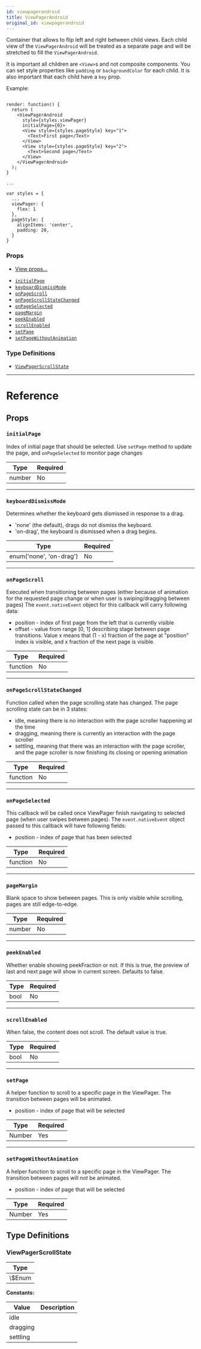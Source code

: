 ```yaml
---
id: viewpagerandroid
title: ViewPagerAndroid
original_id: viewpagerandroid
---
```


Container that allows to flip left and right between child views. Each child view of the `ViewPagerAndroid` will be treated as a separate page and will be stretched to fill the `ViewPagerAndroid`.

It is important all children are `<View>`s and not composite components. You can set style properties like `padding` or `backgroundColor` for each child. It is also important that each child have a `key` prop.

Example:

```

render: function() {
  return (
    <ViewPagerAndroid
      style={styles.viewPager}
      initialPage={0}>
      <View style={styles.pageStyle} key="1">
        <Text>First page</Text>
      </View>
      <View style={styles.pageStyle} key="2">
        <Text>Second page</Text>
      </View>
    </ViewPagerAndroid>
  );
}

...

var styles = {
  ...
  viewPager: {
    flex: 1
  },
  pageStyle: {
    alignItems: 'center',
    padding: 20,
  }
}

```

### Props

- [View props...](view.md#props)

* [`initialPage`](viewpagerandroid.md#initialpage)
* [`keyboardDismissMode`](viewpagerandroid.md#keyboarddismissmode)
* [`onPageScroll`](viewpagerandroid.md#onpagescroll)
* [`onPageScrollStateChanged`](viewpagerandroid.md#onpagescrollstatechanged)
* [`onPageSelected`](viewpagerandroid.md#onpageselected)
* [`pageMargin`](viewpagerandroid.md#pagemargin)
* [`peekEnabled`](viewpagerandroid.md#peekenabled)
* [`scrollEnabled`](viewpagerandroid.md#scrollenabled)
* [`setPage`](viewpagerandroid.md#setpage)
* [`setPageWithoutAnimation`](viewpagerandroid.md#setpagewithoutanimation)

### Type Definitions

- [`ViewPagerScrollState`](viewpagerandroid.md#viewpagerscrollstate)

---

# Reference

## Props

### `initialPage`

Index of initial page that should be selected. Use `setPage` method to update the page, and `onPageSelected` to monitor page changes

| Type   | Required |
| ------ | -------- |
| number | No       |

---

### `keyboardDismissMode`

Determines whether the keyboard gets dismissed in response to a drag.

- 'none' (the default), drags do not dismiss the keyboard.
- 'on-drag', the keyboard is dismissed when a drag begins.

| Type                    | Required |
| ----------------------- | -------- |
| enum('none', 'on-drag') | No       |

---

### `onPageScroll`

Executed when transitioning between pages (either because of animation for the requested page change or when user is swiping/dragging between pages) The `event.nativeEvent` object for this callback will carry following data:

- position - index of first page from the left that is currently visible
- offset - value from range [0, 1] describing stage between page transitions. Value x means that (1 - x) fraction of the page at "position" index is visible, and x fraction of the next page is visible.

| Type     | Required |
| -------- | -------- |
| function | No       |

---

### `onPageScrollStateChanged`

Function called when the page scrolling state has changed. The page scrolling state can be in 3 states:

- idle, meaning there is no interaction with the page scroller happening at the time
- dragging, meaning there is currently an interaction with the page scroller
- settling, meaning that there was an interaction with the page scroller, and the page scroller is now finishing its closing or opening animation

| Type     | Required |
| -------- | -------- |
| function | No       |

---

### `onPageSelected`

This callback will be called once ViewPager finish navigating to selected page (when user swipes between pages). The `event.nativeEvent` object passed to this callback will have following fields:

- position - index of page that has been selected

| Type     | Required |
| -------- | -------- |
| function | No       |

---

### `pageMargin`

Blank space to show between pages. This is only visible while scrolling, pages are still edge-to-edge.

| Type   | Required |
| ------ | -------- |
| number | No       |

---

### `peekEnabled`

Whether enable showing peekFraction or not. If this is true, the preview of last and next page will show in current screen. Defaults to false.

| Type | Required |
| ---- | -------- |
| bool | No       |

---

### `scrollEnabled`

When false, the content does not scroll. The default value is true.

| Type | Required |
| ---- | -------- |
| bool | No       |

---

### `setPage`

A helper function to scroll to a specific page in the ViewPager. The transition between pages will be animated.

- position - index of page that will be selected

| Type   | Required |
| ------ | -------- |
| Number | Yes      |

---

### `setPageWithoutAnimation`

A helper function to scroll to a specific page in the ViewPager. The transition between pages will _not_ be animated.

- position - index of page that will be selected

| Type   | Required |
| ------ | -------- |
| Number | Yes      |

## Type Definitions

### ViewPagerScrollState

| Type     |
| -------- |
| \\\$Enum |

**Constants:**

| Value    | Description |
| -------- | ----------- |
| idle     |             |
| dragging |             |
| settling |             |
